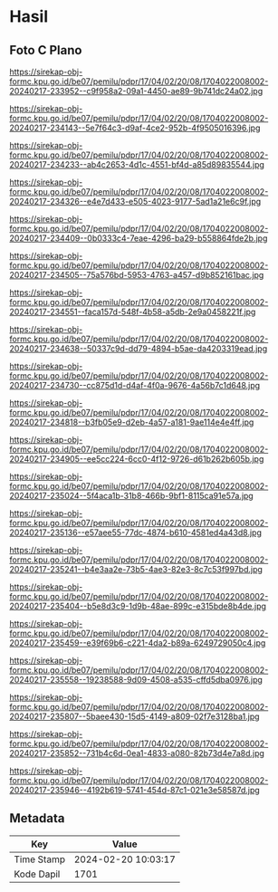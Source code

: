 # Hasil

## Foto C Plano

https://sirekap-obj-formc.kpu.go.id/be07/pemilu/pdpr/17/04/02/20/08/1704022008002-20240217-233952--c9f958a2-09a1-4450-ae89-9b741dc24a02.jpg

https://sirekap-obj-formc.kpu.go.id/be07/pemilu/pdpr/17/04/02/20/08/1704022008002-20240217-234143--5e7f64c3-d9af-4ce2-952b-4f9505016396.jpg

https://sirekap-obj-formc.kpu.go.id/be07/pemilu/pdpr/17/04/02/20/08/1704022008002-20240217-234233--ab4c2653-4d1c-4551-bf4d-a85d89835544.jpg

https://sirekap-obj-formc.kpu.go.id/be07/pemilu/pdpr/17/04/02/20/08/1704022008002-20240217-234326--e4e7d433-e505-4023-9177-5ad1a21e6c9f.jpg

https://sirekap-obj-formc.kpu.go.id/be07/pemilu/pdpr/17/04/02/20/08/1704022008002-20240217-234409--0b0333c4-7eae-4296-ba29-b558864fde2b.jpg

https://sirekap-obj-formc.kpu.go.id/be07/pemilu/pdpr/17/04/02/20/08/1704022008002-20240217-234505--75a576bd-5953-4763-a457-d9b852161bac.jpg

https://sirekap-obj-formc.kpu.go.id/be07/pemilu/pdpr/17/04/02/20/08/1704022008002-20240217-234551--faca157d-548f-4b58-a5db-2e9a0458221f.jpg

https://sirekap-obj-formc.kpu.go.id/be07/pemilu/pdpr/17/04/02/20/08/1704022008002-20240217-234638--50337c9d-dd79-4894-b5ae-da4203319ead.jpg

https://sirekap-obj-formc.kpu.go.id/be07/pemilu/pdpr/17/04/02/20/08/1704022008002-20240217-234730--cc875d1d-d4af-4f0a-9676-4a56b7c1d648.jpg

https://sirekap-obj-formc.kpu.go.id/be07/pemilu/pdpr/17/04/02/20/08/1704022008002-20240217-234818--b3fb05e9-d2eb-4a57-a181-9ae114e4e4ff.jpg

https://sirekap-obj-formc.kpu.go.id/be07/pemilu/pdpr/17/04/02/20/08/1704022008002-20240217-234905--ee5cc224-6cc0-4f12-9726-d61b262b605b.jpg

https://sirekap-obj-formc.kpu.go.id/be07/pemilu/pdpr/17/04/02/20/08/1704022008002-20240217-235024--5f4aca1b-31b8-466b-9bf1-8115ca91e57a.jpg

https://sirekap-obj-formc.kpu.go.id/be07/pemilu/pdpr/17/04/02/20/08/1704022008002-20240217-235136--e57aee55-77dc-4874-b610-4581ed4a43d8.jpg

https://sirekap-obj-formc.kpu.go.id/be07/pemilu/pdpr/17/04/02/20/08/1704022008002-20240217-235241--b4e3aa2e-73b5-4ae3-82e3-8c7c53f997bd.jpg

https://sirekap-obj-formc.kpu.go.id/be07/pemilu/pdpr/17/04/02/20/08/1704022008002-20240217-235404--b5e8d3c9-1d9b-48ae-899c-e315bde8b4de.jpg

https://sirekap-obj-formc.kpu.go.id/be07/pemilu/pdpr/17/04/02/20/08/1704022008002-20240217-235459--e39f69b6-c221-4da2-b89a-6249729050c4.jpg

https://sirekap-obj-formc.kpu.go.id/be07/pemilu/pdpr/17/04/02/20/08/1704022008002-20240217-235558--19238588-9d09-4508-a535-cffd5dba0976.jpg

https://sirekap-obj-formc.kpu.go.id/be07/pemilu/pdpr/17/04/02/20/08/1704022008002-20240217-235807--5baee430-15d5-4149-a809-02f7e3128ba1.jpg

https://sirekap-obj-formc.kpu.go.id/be07/pemilu/pdpr/17/04/02/20/08/1704022008002-20240217-235852--731b4c6d-0ea1-4833-a080-82b73d4e7a8d.jpg

https://sirekap-obj-formc.kpu.go.id/be07/pemilu/pdpr/17/04/02/20/08/1704022008002-20240217-235946--4192b619-5741-454d-87c1-021e3e58587d.jpg


## Metadata

| Key        | Value               |
| ---------- | ------------------- |
| Time Stamp | 2024-02-20 10:03:17 |
| Kode Dapil | 1701                |



